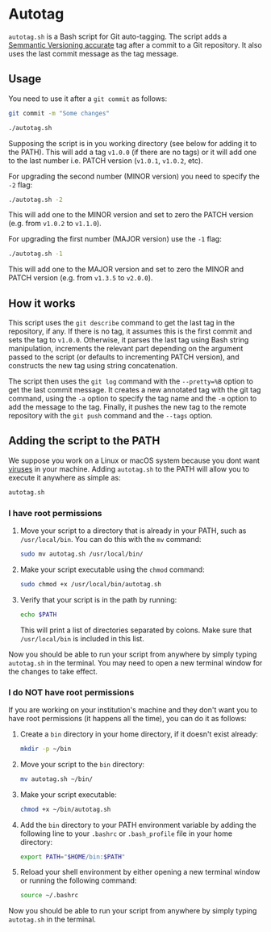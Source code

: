 # Autotag
`autotag.sh` is a Bash script for Git auto-tagging. The script adds a [Semmantic Versioning accurate](https://semver.org/) tag after a commit to a Git repository. It also uses the last commit message as the tag message.

## Usage

You need to use it after a `git commit` as follows:

```bash
git commit -m "Some changes"
```
```bash
./autotag.sh
```
Supposing the script is in you working directory (see below for adding it to the PATH). This will add a tag `v1.0.0` (if there are no tags) or it will add one to the last number i.e. PATCH version (`v1.0.1`, `v1.0.2`, etc).

For upgrading the second number (MINOR version) you need to specify the `-2` flag:

```bash
./autotag.sh -2
```

This will add one to the MINOR version and set to zero the PATCH version (e.g. from `v1.0.2` to `v1.1.0`).

For upgrading the first number (MAJOR version) use the `-1` flag:


```bash
./autotag.sh -1
```

This will add one to the MAJOR version and set to zero the MINOR and PATCH version (e.g. from `v1.3.5` to `v2.0.0`).

## How it works

This script uses the `git describe` command to get the last tag in the repository, if any. If there is no tag, it assumes this is the first commit and sets the tag to `v1.0.0`. Otherwise, it parses the last tag using Bash string manipulation, increments the relevant part depending on the argument passed to the script (or defaults to incrementing PATCH version), and constructs the new tag using string concatenation.

The script then uses the `git log` command with the `--pretty=%B` option to get the last commit message. It creates a new annotated tag with the git tag command, using the `-a` option to specify the tag name and the `-m` option to add the message to the tag. Finally, it pushes the new tag to the remote repository with the `git push` command and the `--tags` option.

## Adding the script to the PATH

We suppose you work on a Linux or macOS system because you dont want [viruses](https://es.wikipedia.org/wiki/Microsoft_Windows) in your machine. Adding `autotag.sh` to the PATH will allow you to execute it anywhere as simple as:

```bash
autotag.sh
```
### I have root permissions

1. Move your script to a directory that is already in your PATH, such as `/usr/local/bin`. You can do this with the `mv` command:
   ```bash
   sudo mv autotag.sh /usr/local/bin/
   ```
   
2. Make your script executable using the `chmod` command:
   ```bash
   sudo chmod +x /usr/local/bin/autotag.sh
   ```

3. Verify that your script is in the path by running:
   ```bash
   echo $PATH
   ```
   This will print a list of directories separated by colons. Make sure that `/usr/local/bin` is included in this list.

Now you should be able to run your script from anywhere by simply typing `autotag.sh` in the terminal. You may need to open a new terminal window for the changes to take effect.

### I do NOT have root permissions

If you are working on your institution's machine and they don't want you to have root permissions (it happens all the time), you can do it as follows:

1. Create a `bin` directory in your home directory, if it doesn't exist already:
   ```bash
   mkdir -p ~/bin
   ```

2. Move your script to the `bin` directory:
   ```bash
   mv autotag.sh ~/bin/
   ```

3. Make your script executable:
   ```bash
   chmod +x ~/bin/autotag.sh
   ```

4. Add the `bin` directory to your PATH environment variable by adding the following line to your `.bashrc` or `.bash_profile` file in your home directory:
   ```bash
   export PATH="$HOME/bin:$PATH"
   ```

5. Reload your shell environment by either opening a new terminal window or running the following command:
   ```bash
   source ~/.bashrc
   ```

Now you should be able to run your script from anywhere by simply typing `autotag.sh` in the terminal.
